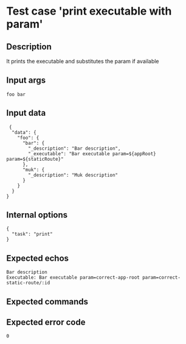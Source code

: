 # Test case 'print executable with param'

## Description

It prints the executable and substitutes the param if available

## Input args

    foo bar

## Input data

     {
      "data": {
        "foo": {
          "bar": {
            "_description": "Bar description",
            "_executable": "Bar executable param=${appRoot} param=${staticRoute}"
          },
          "muk": {
            "_description": "Muk description"
          }
        }
      }
    }

## Internal options

    {
      "task": "print"
    }

## Expected echos

    Bar description
    Executable: Bar executable param=correct-app-root param=correct-static-route/:id

## Expected commands

## Expected error code

    0
